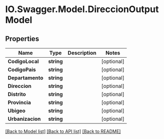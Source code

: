 # IO.Swagger.Model.DireccionOutputModel
## Properties

Name | Type | Description | Notes
------------ | ------------- | ------------- | -------------
**CodigoLocal** | **string** |  | [optional] 
**CodigoPais** | **string** |  | [optional] 
**Departamento** | **string** |  | [optional] 
**Direccion** | **string** |  | [optional] 
**Distrito** | **string** |  | [optional] 
**Provincia** | **string** |  | [optional] 
**Ubigeo** | **string** |  | [optional] 
**Urbanizacion** | **string** |  | [optional] 

[[Back to Model list]](../README.md#documentation-for-models) [[Back to API list]](../README.md#documentation-for-api-endpoints) [[Back to README]](../README.md)

